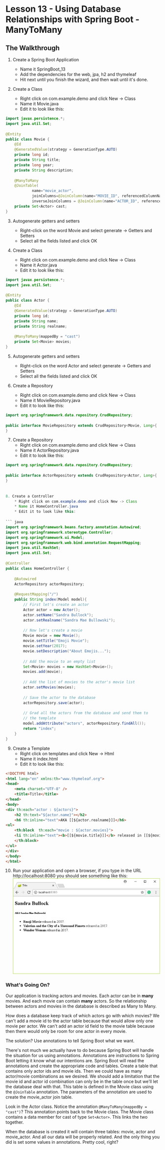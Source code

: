 # Lesson 13 - Using Database Relationships with Spring Boot - ManyToMany
## The Walkthrough

1. Create a Spring Boot Application
	* Name it SpringBoot_13
	* Add the dependencies for the web, jpa, h2 and thymeleaf
	* Hit next until you finish the wizard, and then wait until it's done.    

2. Create a Class
	* Right click on com.example.demo and click New -> Class
	* Name it Movie.java
	* Edit it to look like this:

```java
import javax.persistence.*;
import java.util.Set;

@Entity
public class Movie {
    @Id
    @GeneratedValue(strategy = GenerationType.AUTO)
    private long id;
    private String title;
    private long year;
    private String description;

    @ManyToMany
    @JoinTable(
            name="movie_actor",
            joinColumns=@JoinColumn(name="MOVIE_ID", referencedColumnName = "ID"),
            inverseJoinColumns = @JoinColumn(name="ACTOR_ID", referencedColumnName = "ID"))
    private Set<Actor> cast;
}
```

3. Autogenerate getters and setters
	* Right-click on the word Movie and select generate -> Getters and Setters
	* Select all the fields listed and click OK

4. Create a Class
	* Right click on com.example.demo and click New -> Class
	* Name it Actor.java
	* Edit it to look like this:

```java
import javax.persistence.*;
import java.util.Set;

@Entity
public class Actor {
    @Id
    @GeneratedValue(strategy = GenerationType.AUTO)
    private long id;
    private String name;
    private String realname;

    @ManyToMany(mappedBy = "cast")
    private Set<Movie> movies;
}
```

5. Autogenerate getters and setters
	* Right-click on the word Actor and select generate -> Getters and Setters
	* Select all the fields listed and click OK

6. Create a Repository
	* Right click on com.example.demo and click New -> Class
	* Name it MovieRepository.java
	* Edit it to look like this:

```java
import org.springframework.data.repository.CrudRepository;

public interface MovieRepository extends CrudRepository<Movie, Long>{
}
```

7. Create a Repository
	* Right click on com.example.demo and click New -> Class
	* Name it ActorRepository.java
	* Edit it to look like this:
```java
import org.springframework.data.repository.CrudRepository;

public interface ActorRepository extends CrudRepository<Actor, Long>{
}


8. Create a Controller
	* Right click on com.example.demo and click New -> Class
	* Name it HomeController.java
	* Edit it to look like this:

``` java
import org.springframework.beans.factory.annotation.Autowired;
import org.springframework.stereotype.Controller;
import org.springframework.ui.Model;
import org.springframework.web.bind.annotation.RequestMapping;
import java.util.HashSet;
import java.util.Set;

@Controller
public class HomeController {

    @Autowired
    ActorRepository actorRepository;

    @RequestMapping("/")
    public String index(Model model){
        // First let's create an actor
        Actor actor = new Actor();
        actor.setName("Sandra Bullock");
        actor.setRealname("Sandra Mae Bullowski");

        // Now let's create a movie
        Movie movie = new Movie();
        movie.setTitle("Emoji Movie");
        movie.setYear(2017);
        movie.setDescription("About Emojis...");

        // Add the movie to an empty list
        Set<Movie> movies = new HashSet<Movie>();
        movies.add(movie);

        // Add the list of movies to the actor's movie list
        actor.setMovies(movies);

        // Save the actor to the database
        actorRepository.save(actor);

        // Grad all the actors from the database and send them to
        // the template
        model.addAttribute("actors", actorRepository.findAll());
        return "index";
    }
}
```

9. Create a Template
  	* Right click on templates and click New -> Html
	* Name it index.html
	* Edit it to look like this:

```html
<!DOCTYPE html>
<html lang="en" xmlns:th="www.thymeleaf.org">
<head>
    <meta charset="UTF-8" />
    <title>Title</title>
</head>
<body>
<div th:each="actor : ${actors}">
    <h2 th:text="${actor.name}"></h2>
    <h6 th:inline="text">AKA [[${actor.realname}]]</h6>
<ul>
    <th:block  th:each="movie : ${actor.movies}">
    <li th:inline="text"><b>[[${movie.title}]]</b> released in [[${movie.year}]].</li>
    </th:block>
</ul>
</div>
</body>
</html>
```

10. Run your application and open a browser, if you type in the URL http://localhost:8080 you should see something like this:
![Relationships](img/Lesson13.png)


### What's Going On?

Our application is tracking actors and movies. Each actor can be in **many** movies. And each movie can contain **many** actors. So the relationship between actors and movies in the database is described as Many to Many.

How does a database keep track of which actors go with which movies? We can't add a movie id to the actor table because that would allow only one movie per actor. We can't add an actor id field to the movie table because then there would only be room for one actor in every movie.

The solution? Use annotations to tell Spring Boot what we want.

There's not much we actually have to do because Spring Boot will handle the situation for us using annotations. Annotations are instructions to Spring Boot letting it know what our intentions are. Spring Boot will read the annotations and create the appropriate code and tables. Create a table that contains only actor ids and movie ids. Then we could have as many actor/movie combinations as we desired. We should add a limitation that the movie id and actor id combination can only be in the table once but we'll let the database deal with that. This table is defined in the Movie class using the ```@JoinTable``` annotation. The parameters of the annotation are used to create the movie_actor join table.

Look in the Actor class. Notice the annotation ```@ManyToMany(mappedBy = "cast")```? This annotation points back to the Movie class. The Movie class contains a data member for cast of type ```Set<Actor>```. This links the two together.

When the database is created it will contain three tables: movie, actor and movie_actor. And all our data will be properly related. And the only thing you did is set some values in annotations. Pretty cool, right?

